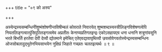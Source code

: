 +++
title = "०९ को अस्य"

+++

अस्येन्द्रस्यसम्बन्धिनींशुष्मंशोषणीन्तविषीम्बलं कोवराते निवारयेत् शुष्मशब्दस्यस्त्रीलिङ्गविशेषणत्वेपि नियतलिङ्गत्वात्पुंसिपुल्लिङ्गत्वमेव अप्रतीतः केनाप्यप्रतिगतइन्द्रः एकोऽसहायएव धना धनानि शत्रूणांवसूनि भरते बिभर्ति हरतेवा देवी देव्यौ द्योतमाने इमेचित् एतेएवद्यावापृथिव्यौ ज्रयसोवेगवतोस्येन्द्रस्यसम्बन्धिनः ओजसोबलादुद्भूतेनभियसाभयेन नुक्षिप्रं जिहाते गच्छतः चलतइत्यर्थः ॥ ९ ॥